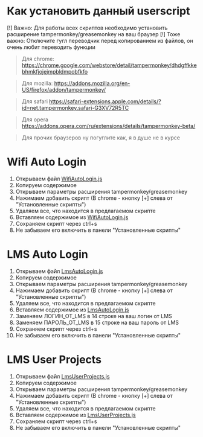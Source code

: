 # Как установить данный userscript
[!] Важно: Для работы всех скриптов необходимо установить расширение tampermonkey/greasemonkey на ваш браузер
[!] Тоже важно: Отключите гугл переводчик перед копированием из файлов, он очень любит переводить функции

> Для chrome: https://chrome.google.com/webstore/detail/tampermonkey/dhdgffkkebhmkfjojejmpbldmpobfkfo

> Для mozilla: https://addons.mozilla.org/en-US/firefox/addon/tampermonkey/

> Для safari https://safari-extensions.apple.com/details/?id=net.tampermonkey.safari-G3XV72R5TC

> Для opera https://addons.opera.com/ru/extensions/details/tampermonkey-beta/

> Для прочих браузеров ну погуглите как, я в душе не в курсе

# Wifi Auto Login
1. Открываем файл [WifiAutoLogin.js](https://github.com/DevRedOWL/HSE/blob/master/%5BHSE%5D%20WifiAutoLogin.js)
2. Копируем содержимое
3. Открываем параметры расширения tampermonkey/greasemonkey 
4. Нажимаем добавить скрипт (В chrome - кнопку [+] слева от "Установленные скрипты")
5. Удаляем все, что находится в предлагаемом скрипте
6. Вставляем содержимое из [WifiAutoLogin.js](https://github.com/DevRedOWL/HSE/blob/master/%5BHSE%5D%20WifiAutoLogin.js)
7. Сохраняем скрипт через ctrl+s 
8. Не забываем его включить в панели "Установленные скрипты"

# LMS Auto Login
1. Открываем файл [LmsAutoLogin.js](https://github.com/DevRedOWL/HSE/blob/master/%5BHSE%5D%20LmsAutoLogin.js)
2. Копируем содержимое
3. Открываем параметры расширения tampermonkey/greasemonkey 
4. Нажимаем добавить скрипт (В chrome - кнопку [+] слева от "Установленные скрипты")
5. Удаляем все, что находится в предлагаемом скрипте
6. Вставляем содержимое из [LmsAutoLogin.js](https://github.com/DevRedOWL/HSE/blob/master/%5BHSE%5D%20LmsAutoLogin.js)
7. Заменяем ЛОГИН_ОТ_LMS в 14 строке на ваш логин от LMS
8. Заменяем ПАРОЛЬ_ОТ_LMS в 15 строке на ваш пароль от LMS
9. Сохраняем скрипт через ctrl+s 
10. Не забываем его включить в панели "Установленные скрипты"

# LMS User Projects
1. Открываем файл [LmsUserProjects.js](https://github.com/DevRedOWL/HSE/blob/master/%5BHSE%5D%20LmsUserProjects.js)
2. Копируем содержимое
3. Открываем параметры расширения tampermonkey/greasemonkey 
4. Нажимаем добавить скрипт (В chrome - кнопку [+] слева от "Установленные скрипты")
5. Удаляем все, что находится в предлагаемом скрипте
6. Вставляем содержимое из [LmsUserProjects.js](https://github.com/DevRedOWL/HSE/blob/master/%5BHSE%5D%20LmsUserProjects.js)
7. Сохраняем скрипт через ctrl+s 
8. Не забываем его включить в панели "Установленные скрипты"
